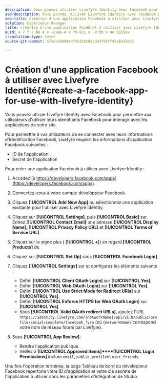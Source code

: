 ```yaml
---
description: Vous pouvez utiliser Livefyre Identity avec Facebook pour permettre aux utilisateurs d'utiliser leurs identifiants Facebook pour interagir avec les applications de votre site.
seo-description: Vous pouvez utiliser Livefyre Identity avec Facebook pour permettre aux utilisateurs d'utiliser leurs identifiants Facebook pour interagir avec les applications de votre site.
seo-title: Création d'une application Facebook à utiliser avec Livefyre Identité
solution: Experience Manager
title: Création d'une application Facebook à utiliser avec Livefyre Identité
uuid: a 7 f 7 be 4 e -8986-4 e 79-831 a -0 bb 0 ae 555599
translation-type: tm+mt
source-git-commit: 67aeb3de964473b326c88c3a3f81ff48a6a12652

---
```



# Création d&#39;une application Facebook à utiliser avec Livefyre Identité{#create-a-facebook-app-for-use-with-livefyre-identity}

Vous pouvez utiliser Livefyre Identity avec Facebook pour permettre aux utilisateurs d&#39;utiliser leurs identifiants Facebook pour interagir avec les applications de votre site.

Pour permettre à vos utilisateurs de se connecter avec leurs informations d&#39;identification Facebook, Livefyre requiert les informations d&#39;application Facebook suivantes :

* ID de l&#39;application
* Secret de l&#39;application

Pour créer une application Facebook à utiliser avec Livefyre Identity :

1. Accédez [à https://developers.facebook.com/apps](https://developers.facebook.com/apps).
1. Connectez-vous à votre compte développeur Facebook.
1. Cliquez **[!UICONTROL Add New App]** ou sélectionnez une application existante pour l&#39;utiliser avec Livefyre Identity.
1. Cliquez sur **[!UICONTROL Settings]**, puis **[!UICONTROL Basic]** sur. Entrez **[!UICONTROL Contact Email]** une adresse **[!UICONTROL Display Name]**, **[!UICONTROL Privacy Policy URL]** et **[!UICONTROL Terms of Service URL]**.
1. Cliquez sur le signe plus ( **[!UICONTROL +]**) en regard **[!UICONTROL Products]** de.
1. Cliquez sur **[!UICONTROL Set Up]** sous **[!UICONTROL Facebook Login]**.
1. Cliquez **[!UICONTROL Settings]** sur et configurez les éléments suivants :

   * Défini **[!UICONTROL Client OAuth Login]** sur **[!UICONTROL Yes]**.
   * Défini **[!UICONTROL Web OAuth Login]** sur **[!UICONTROL Yes]**.
   * Défini **[!UICONTROL Use Strict Mode for Redirect URIs]** sur **[!UICONTROL Yes]**.
   * Défini **[!UICONTROL Enforce HTTPS for Web OAuth Login]** sur **[!UICONTROL Yes]**.
   * Sous **[!UICONTROL Valid OAuth redirect URLs]**, ajoutez l&#39;URL `https://identity.livefyre.com/{networkName}/api/v1.0/public/profile/social/complete/facebook_fyre` (où `{networkName}` correspond votre nom de réseau fourni par Livefyre).

1. Sous **[!UICONTROL App Review]**:

   * Rendre l&#39;application publique.
   * Veillez à **[!UICONTROL Approved Items]****[!UICONTROL Login Permissions]** inclure `email`, `public_profile`et `user_friends`.

Une fois l&#39;opération terminée, la page Tableau de bord du développeur Facebook répertorie votre ID d&#39;application et votre clé secrète de l&#39;application à utiliser dans les paramètres d&#39;intégration de Studio.
